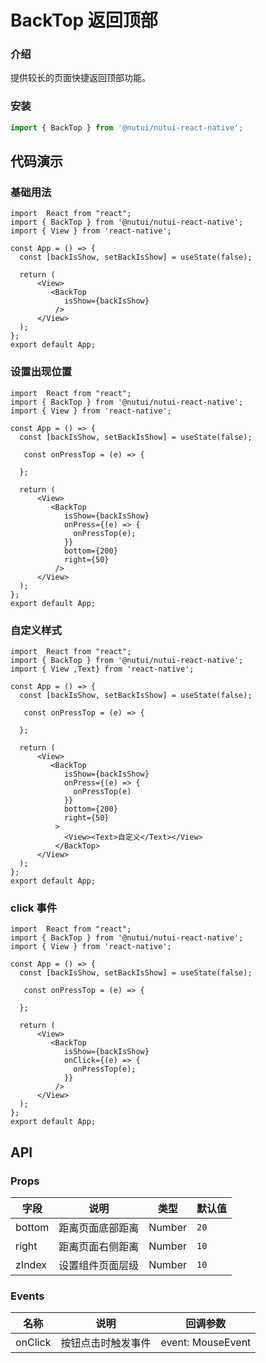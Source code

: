 # BackTop 返回顶部

### 介绍

提供较长的页面快捷返回顶部功能。

### 安装

```javascript
import { BackTop } from '@nutui/nutui-react-native';
```

## 代码演示

### 基础用法

```SnackPlayer
import  React from "react";
import { BackTop } from '@nutui/nutui-react-native';
import { View } from 'react-native';

const App = () => {
  const [backIsShow, setBackIsShow] = useState(false);

  return (
      <View>
         <BackTop
            isShow={backIsShow}
          />
      </View>
  );
};
export default App;
```

### 设置出现位置

```SnackPlayer
import  React from "react";
import { BackTop } from '@nutui/nutui-react-native';
import { View } from 'react-native';

const App = () => {
  const [backIsShow, setBackIsShow] = useState(false);

   const onPressTop = (e) => {

  };

  return (
      <View>
         <BackTop
            isShow={backIsShow}
            onPress={(e) => {
              onPressTop(e);
            }}
            bottom={200}
            right={50}
          />
      </View>
  );
};
export default App;
```
### 自定义样式

```SnackPlayer
import  React from "react";
import { BackTop } from '@nutui/nutui-react-native';
import { View ,Text} from 'react-native';

const App = () => {
  const [backIsShow, setBackIsShow] = useState(false);

   const onPressTop = (e) => {

  };

  return (
      <View>
         <BackTop
            isShow={backIsShow}
            onPress={(e) => {
              onPressTop(e)
            }}
            bottom={200}
            right={50}
          >
            <View><Text>自定义</Text></View>
          </BackTop>
      </View>
  );
};
export default App;
```

### click 事件

```SnackPlayer
import  React from "react";
import { BackTop } from '@nutui/nutui-react-native';
import { View } from 'react-native';

const App = () => {
  const [backIsShow, setBackIsShow] = useState(false);

   const onPressTop = (e) => {

  };

  return (
      <View>
         <BackTop
            isShow={backIsShow}
            onClick={(e) => {
              onPressTop(e);
            }}
          />
      </View>
  );
};
export default App;
```

## API

### Props

| 字段        | 说明                            | 类型    | 默认值 |
| ----------- | ------------------------------- | ------- | ------ |
| bottom      | 距离页面底部距离                | Number  | `20`   |
| right       | 距离页面右侧距离                | Number  | `10`   |
| zIndex      | 设置组件页面层级                | Number  | `10`   |

### Events

| 名称         | 说明               | 回调参数          |
| ------------ | ------------------ | ----------------- |
| onClick | 按钮点击时触发事件 | event: MouseEvent |

